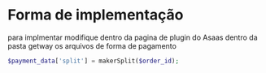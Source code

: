 # Forma de implementação

para implmentar modifique dentro da pagina de plugin do  Asaas dentro da 
pasta getway os arquivos de forma de pagamento

~~~php
$payment_data['split'] = makerSplit($order_id);
~~~